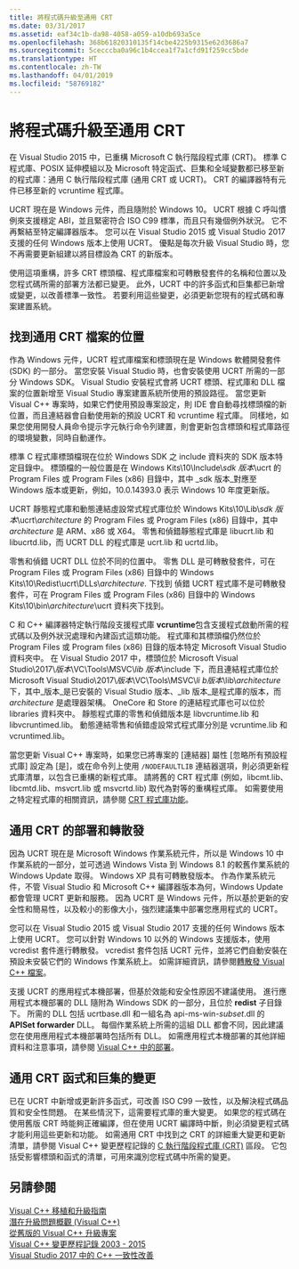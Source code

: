 ```yaml
---
title: 將程式碼升級至通用 CRT
ms.date: 03/31/2017
ms.assetid: eaf34c1b-da98-4058-a059-a10db693a5ce
ms.openlocfilehash: 368b61820310135f14cbe4225b9315e62d3686a7
ms.sourcegitcommit: 5cecccba0a96c1b4ccea1f7a1cfd91f259cc5bde
ms.translationtype: HT
ms.contentlocale: zh-TW
ms.lasthandoff: 04/01/2019
ms.locfileid: "58769182"
---
```

# <a name="upgrade-your-code-to-the-universal-crt"></a>將程式碼升級至通用 CRT

在 Visual Studio 2015 中，已重構 Microsoft C 執行階段程式庫 (CRT)。 標準 C 程式庫、POSIX 延伸模組以及 Microsoft 特定函式、巨集和全域變數都已移至新的程式庫：通用 C 執行階段程式庫 (通用 CRT 或 UCRT)。 CRT 的編譯器特有元件已移至新的 vcruntime 程式庫。

UCRT 現在是 Windows 元件，而且隨附於 Windows 10。 UCRT 根據 C 呼叫慣例來支援穩定 ABI，並且緊密符合 ISO C99 標準，而且只有幾個例外狀況。 它不再繫結至特定編譯器版本。 您可以在 Visual Studio 2015 或 Visual Studio 2017 支援的任何 Windows 版本上使用 UCRT。 優點是每次升級 Visual Studio 時，您不再需要更新組建以將目標設為 CRT 的新版本。

使用這項重構，許多 CRT 標頭檔、程式庫檔案和可轉散發套件的名稱和位置以及您程式碼所需的部署方法都已變更。 此外，UCRT 中的許多函式和巨集都已新增或變更，以改善標準一致性。 若要利用這些變更，必須更新您現有的程式碼和專案建置系統。

## <a name="where-to-find-the-universal-crt-files"></a>找到通用 CRT 檔案的位置

作為 Windows 元件，UCRT 程式庫檔案和標頭現在是 Windows 軟體開發套件 (SDK) 的一部分。 當您安裝 Visual Studio 時，也會安裝使用 UCRT 所需的一部分 Windows SDK。 Visual Studio 安裝程式會將 UCRT 標頭、程式庫和 DLL 檔案的位置新增至 Visual Studio 專案建置系統所使用的預設路徑。 當您更新 Visual C++ 專案時，如果它們使用預設專案設定，則 IDE 會自動尋找標頭檔的新位置，而且連結器會自動使用新的預設 UCRT 和 vcruntime 程式庫。 同樣地，如果您使用開發人員命令提示字元執行命令列建置，則會更新包含標頭和程式庫路徑的環境變數，同時自動運作。

標準 C 程式庫標頭檔現在位於 Windows SDK 之 include 資料夾的 SDK 版本特定目錄中。 標頭檔的一般位置是在 Windows Kits\\10\\Include\\_sdk 版本_\\ucrt 的 Program Files 或 Program Files (x86) 目錄中，其中 _sdk 版本_對應至 Windows 版本或更新，例如，10.0.14393.0 表示 Windows 10 年度更新版。

UCRT 靜態程式庫和動態連結虛設常式程式庫位於 Windows Kits\\10\\Lib\\_sdk 版本_\\ucrt\\_architecture_ 的 Program Files 或 Program Files (x86) 目錄中，其中 _architecture_ 是 ARM、x86 或 X64。 零售和偵錯靜態程式庫是 libucrt.lib 和 libucrtd.lib，而 UCRT DLL 的程式庫是 ucrt.lib 和 ucrtd.lib。

零售和偵錯 UCRT DLL 位於不同的位置中。 零售 DLL 是可轉散發套件，可在 Program Files 或 Program Files (x86) 目錄中的 Windows Kits\\10\\Redist\\ucrt\\DLLs\\_architecture_\. 下找到 偵錯 UCRT 程式庫不是可轉散發套件，可在 Program Files 或 Program Files (x86) 目錄中的 Windows Kits\\10\\bin\\_architecture_\\ucrt 資料夾下找到。

C 和 C++ 編譯器特定執行階段支援程式庫 **vcruntime**包含支援程式啟動所需的程式碼以及例外狀況處理和內建函式這類功能。 程式庫和其標頭檔仍然位於 Program Files 或 Program files (x86) 目錄的版本特定 Microsoft Visual Studio 資料夾中。 在 Visual Studio 2017 中，標頭位於 Microsoft Visual Studio\\2017\\_版本_\\VC\\Tools\\MSVC\\_lib 版本_\\include 下，而且連結程式庫位於 Microsoft Visual Studio\\2017\\_版本_\\VC\\Tools\\MSVC\\_li b版本_\\lib\\_architecture_ 下，其中_版本_是已安裝的 Visual Studio 版本、_lib 版本_是程式庫的版本，而 _architecture_ 是處理器架構。 OneCore 和 Store 的連結程式庫也可以位於 libraries 資料夾中。 靜態程式庫的零售和偵錯版本是 libvcruntime.lib 和 libvcruntimed.lib。 動態連結零售和偵錯虛設常式程式庫分別是 vcruntime.lib 和 vcruntimed.lib。

當您更新 Visual C++ 專案時，如果您已將專案的 [連結器] 屬性 [忽略所有預設程式庫] 設定為 [是]，或在命令列上使用 `/NODEFAULTLIB` 連結器選項，則必須更新程式庫清單，以包含已重構的新程式庫。 請將舊的 CRT 程式庫 (例如，libcmt.lib、libcmtd.lib、msvcrt.lib 或 msvcrtd.lib) 取代為對等的重構程式庫。 如需要使用之特定程式庫的相關資訊，請參閱 [CRT 程式庫功能](../c-runtime-library/crt-library-features.md)。

## <a name="deployment-and-redistribution-of-the-universal-crt"></a>通用 CRT 的部署和轉散發

因為 UCRT 現在是 Microsoft Windows 作業系統元件，所以是 Windows 10 中作業系統的一部分，並可透過 Windows Vista 到 Windows 8.1 的較舊作業系統的 Windows Update 取得。 Windows XP 具有可轉散發版本。 作為作業系統元件，不管 Visual Studio 和 Microsoft C++ 編譯器版本為何，Windows Update 都會管理 UCRT 更新和服務。 因為 UCRT 是 Windows 元件，所以基於更新的安全性和簡易性，以及較小的影像大小，強烈建議集中部署您應用程式的 UCRT。

您可以在 Visual Studio 2015 或 Visual Studio 2017 支援的任何 Windows 版本上使用 UCRT。 您可以針對 Windows 10 以外的 Windows 支援版本，使用 vcredist 套件進行轉散發。 vcredist 套件包括 UCRT 元件，並將它們自動安裝在預設未安裝它們的 Windows 作業系統上。 如需詳細資訊，請參閱[轉散發 Visual C++ 檔案](../windows/redistributing-visual-cpp-files.md)。

支援 UCRT 的應用程式本機部署，但基於效能和安全性原因不建議使用。 進行應用程式本機部署的 DLL 隨附為 Windows SDK 的一部分，且位於 **redist** 子目錄下。 所需的 DLL 包括 ucrtbase.dll 和一組名為 api-ms-win-_subset_.dll 的 **APISet forwarder** DLL。 每個作業系統上所需的這組 DLL 都會不同，因此建議您在使用應用程式本機部署時包括所有 DLL。 如需應用程式本機部署的其他詳細資料和注意事項，請參閱 [Visual C++ 中的部署](../windows/deployment-in-visual-cpp.md)。

## <a name="changes-to-the-universal-crt-functions-and-macros"></a>通用 CRT 函式和巨集的變更

已在 UCRT 中新增或更新許多函式，可改善 ISO C99 一致性，以及解決程式碼品質和安全性問題。 在某些情況下，這需要程式庫的重大變更。 如果您的程式碼在使用舊版 CRT 時能夠正確編譯，但在使用 UCRT 編譯時中斷，則必須變更程式碼才能利用這些更新和功能。 如需通用 CRT 中找到之 CRT 的詳細重大變更和更新清單，請參閱 Visual C++ 變更歷程記錄的 [C 執行階段程式庫 (CRT)](visual-cpp-change-history-2003-2015.md#BK_CRT) 區段。 它包括受影響標頭和函式的清單，可用來識別您程式碼中所需的變更。

## <a name="see-also"></a>另請參閱

[Visual C++ 移植和升級指南](visual-cpp-porting-and-upgrading-guide.md)<br/>
[潛在升級問題概觀 (Visual C++)](overview-of-potential-upgrade-issues-visual-cpp.md)<br/>
[從舊版的 Visual C++ 升級專案](upgrading-projects-from-earlier-versions-of-visual-cpp.md)<br/>
[Visual C++ 變更歷程記錄 2003 - 2015](visual-cpp-change-history-2003-2015.md)<br/>
[Visual Studio 2017 中的 C++ 一致性改善](../overview/cpp-conformance-improvements-2017.md)
